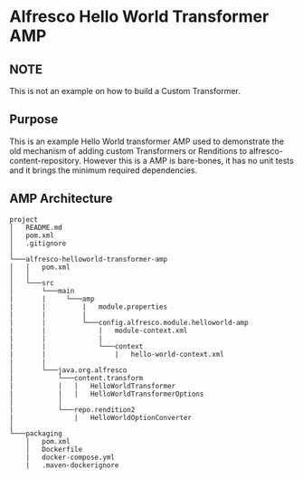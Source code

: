 
# Alfresco Hello World Transformer AMP  
  
## NOTE
This is not an example on how to build a Custom Transformer.

## Purpose
This is an example Hello World transformer AMP used to demonstrate the old mechanism of adding custom Transformers or Renditions to alfresco-content-repository. However this is a AMP is bare-bones, it has no unit tests and it brings the minimum required dependencies.

## AMP Architecture
```
project
│   README.md
│   pom.xml
│   .gitignore
│
└───alfresco-helloworld-transformer-amp
│   │   pom.xml
│   │
│   └───src
│       └───main
|       |     └───amp
|       |         |   module.properties
|       |         |
|       |         └───config.alfresco.module.helloworld-amp
|       |             |   module-context.xml
|       |             |
|       |             └───context
|       |                 |   hello-world-context.xml
|       | 
│       └───java.org.alfresco
|           └───content.transform
|           |   |   HelloWorldTransformer
|           |   |   HelloWorldTransformerOptions
│           │
|           └───repo.rendition2
|               |   HelloWorldOptionConverter
│   
└───packaging
    │   pom.xml
    │   Dockerfile
    |   docker-compose.yml
    |   .maven-dockerignore
```